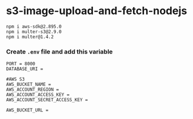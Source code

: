 # s3-image-upload-and-fetch-nodejs

```
npm i aws-sdk@2.895.0
npm i multer-s3@2.9.0
npm i multer@1.4.2
```

### Create `.env` file and add this variable

```
PORT = 8000
DATABASE_URI = 

#AWS S3
AWS_BUCKET_NAME = 
AWS_ACCOUNT_REGION = 
AWS_ACCOUNT_ACCESS_KEY = 
AWS_ACCOUNT_SECRET_ACCESS_KEY =

AWS_BUCKET_URL =

```